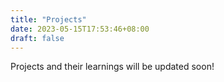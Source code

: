 ```yaml
---
title: "Projects"
date: 2023-05-15T17:53:46+08:00
draft: false
---
```


Projects and their learnings will be updated soon!